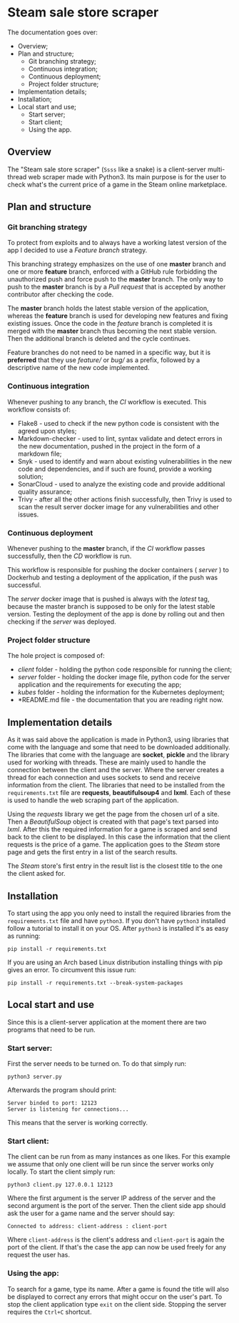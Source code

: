 # Steam sale store scraper
The documentation goes over:
- Overview;
- Plan and structure;
	- Git branching strategy;
	- Continuous integration;
	- Continuous deployment;
	- Project folder structure;
- Implementation details;
- Installation;
- Local start and use;
	- Start server;
	- Start client;
	- Using the app.


## Overview
The "Steam sale store scraper" (`Ssss` like a snake) is a client-server multi-thread web scraper made with Python3. Its main purpose is for the user to check what's the current price of a game in the Steam online marketplace.

## Plan and structure

### Git branching strategy
To protect from exploits and to always have a working latest version of the app I decided to use a *Feature branch* strategy.

This branching strategy emphasizes on the use of one **master** branch and one or more **feature** branch, enforced with a GitHub rule forbidding the unauthorized push and force push to the **master** branch.
The only way to push to the **master** branch is by a *Pull request* that is accepted by another contributor after checking the code.

The **master** branch holds the latest stable version of the application, whereas the **feature** branch is used for developing new features and fixing existing issues.
Once the code in the *feature* branch is completed it is merged with the **master** branch thus becoming the next stable version. Then the additional branch is deleted and the cycle continues.

Feature branches do not need to be named in a specific way, but it is **preferred** that they use *feature/* or *bug/* as a prefix, followed by a descriptive name of the new code implemented.

### Continuous integration
Whenever pushing to any branch, the *CI* workflow is executed. This workflow consists of:
 - Flake8			- used to check if the new python code is consistent with the agreed upon styles;
 - Markdown-checker - used to lint, syntax validate and detect errors in the new documentation, pushed in the project in the form of a markdown file;
 - Snyk				- used to identify and warn about existing vulnerabilities in the new code and dependencies, and if such are found, provide a working solution;
 - SonarCloud		- used to analyze the existing code and provide additional quality assurance;
 - Trivy			- after all the other actions finish successfully, then Trivy is used to scan the result server docker image for any vulnerabilities and other issues.

### Continuous deployment
Whenever pushing to the **master** branch, if the *CI* workflow passes successfully, then the *CD* workflow is run.

This workflow is responsible for pushing the docker containers ( *server* ) to Dockerhub and testing a deployment of the application, if the push was successful.

The *server* docker image that is pushed is always with the *latest* tag, because the master branch is supposed to be only for the latest stable version.
Testing the deployment of the app is done by rolling out and then checking if the *server* was deployed.

### Project folder structure
The hole project is composed of:
 - *client* folder - holding the python code responsible for running the client;
 - *server* folder - holding the docker image file, python code for the server application and the requirements for executing the app;
 - *kubes* folder  - holding the information for the Kubernetes deployment;
 - *README.md file - the documentation that you are reading right now.

## Implementation details
As it was said above the application is made in Python3, using libraries that come with the language and some that need to be downloaded additionally.
The libraries that come with the language are **socket**, **pickle** and the library used for working with threads. These are mainly used to handle the connection between the client and the server.
Where the server creates a thread for each connection and uses sockets to send and receive information from the client.
The libraries that need to be installed from the `requirements.txt` file are **requests**, **beautifulsoup4** and **lxml**. Each of these is used to handle the web scraping part of the application.

Using the *requests* library we get the page from the chosen url of a site.
Then a *BeautifulSoup* object is created with that page's text parsed into *lxml*.
After this the required information for a game is scraped and send back to the client to be displayed.
In this case the information that the client requests is the price of a game. The application goes to the *Steam* store page and gets the first entry in a list of the search results.

The *Steam* store's first entry in the result list is the closest title to the one the client asked for.

## Installation
To start using the app you only need to install the required libraries from the `requirements.txt` file and have `python3`.
If you don't have `python3` installed follow a tutorial to install it on your OS.
After `python3` is installed it's as easy as running:

	pip install -r requirements.txt

If you are using an Arch based Linux distribution installing things with pip gives an error. To circumvent this issue run:

	pip install -r requirements.txt --break-system-packages

## Local start and use
Since this is a client-server application at the moment there are two programs that need to be run.

### Start server:
First the server needs to be turned on. To do that simply run:

	python3 server.py

Afterwards the program should print:

	Server binded to port: 12123
	Server is listening for connections...

This means that the server is working correctly.

### Start client:
The client can be run from as many instances as one likes. For this example we assume that only one client will be run since the server works only locally. To start the client simply run:

	python3 client.py 127.0.0.1 12123

Where the first argument is the server IP address of the server and the second argument is the port of the server.
Then the client side app should ask the user for a game name and the server should say:

	Connected to address: client-address : client-port

Where `client-address` is the client's address and `client-port` is again the port of the client.
If that's the case the app can now be used freely for any request the user has.

### Using the app:
To search for a game, type its name. After a game is found the title will also be displayed to correct any errors that might occur on the user's part.
To stop the client application type `exit` on the client side. Stopping the server requires the `Ctrl+C` shortcut.
